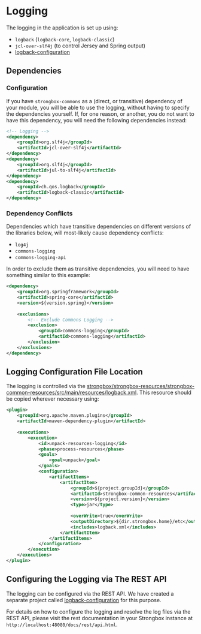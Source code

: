# Logging

The logging in the application is set up using:

* `logback` (`logback-core`, `logback-classic`)
* `jcl-over-slf4j` (to control Jersey and Spring output)
* [logback-configuration]

## Dependencies

### Configuration

If you have `strongbox-commons` as a (direct, or transitive) dependency of your module, you will be able to use the logging, without having to specify the dependencies yourself. If, for one reason, or another, you do not want to have this dependency, you will need the following dependencies instead:

```xml
<!-- Logging -->
<dependency>
    <groupId>org.slf4j</groupId>
    <artifactId>jcl-over-slf4j</artifactId>
</dependency>
<dependency>
    <groupId>org.slf4j</groupId>
    <artifactId>jul-to-slf4j</artifactId>
</dependency>
<dependency>
    <groupId>ch.qos.logback</groupId>
    <artifactId>logback-classic</artifactId>
</dependency>
```

### Dependency Conflicts

Dependencies which have transitive dependencies on different versions of the libraries below, will most-likely cause dependency conflicts:

* `log4j`
* `commons-logging`
* `commons-logging-api`

In order to exclude them as transitive dependencies, you will need to have something similar to this example:

```xml
<dependency>
    <groupId>org.springframework</groupId>
    <artifactId>spring-core</artifactId>
    <version>${version.spring}</version>
    
    <exclusions>
        <!-- Exclude Commons Logging -->
        <exclusion>
            <groupId>commons-logging</groupId>
            <artifactId>commons-logging</artifactId>
        </exclusion>
    </exclusions>
</dependency>
```

## Logging Configuration File Location

The logging is controlled via the [strongbox/strongbox-resources/strongbox-common-resources/src/main/resources/logback.xml]. 
This resource should be copied wherever necessary using:

```xml
<plugin>
    <groupId>org.apache.maven.plugins</groupId>
    <artifactId>maven-dependency-plugin</artifactId>
    
    <executions>
        <execution>
            <id>unpack-resources-logging</id>
            <phase>process-resources</phase>
            <goals>
                <goal>unpack</goal>
            </goals>
            <configuration>
                <artifactItems>
                    <artifactItem>
                        <groupId>${project.groupId}</groupId>
                        <artifactId>strongbox-common-resources</artifactId>
                        <version>${project.version}</version>
                        <type>jar</type>
                        
                        <overWrite>true</overWrite>
                        <outputDirectory>${dir.strongbox.home}/etc</outputDirectory>
                        <includes>logback.xml</includes>
                    </artifactItem>
                </artifactItems>
            </configuration>
        </execution>
    </executions>
</plugin>
```

## Configuring the Logging via The REST API

The logging can be configured via the REST API. We have created a separate project called [logback-configuration] for this purpose.  
  
For details on how to configure the logging and resolve the log files via the REST API, please visit the rest documentation
in your Strongbox instance at `http://localhost:48080/docs/rest/api.html`.


[logback-configuration]: https://github.com/carlspring/logback-configuration
[strongbox/strongbox-resources/strongbox-common-resources/src/main/resources/logback.xml]: https://github.com/strongbox/strongbox/blob/master/strongbox-resources/strongbox-common-resources/src/main/resources/logback.xml
